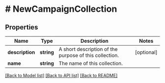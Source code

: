 # # NewCampaignCollection

## Properties

Name | Type | Description | Notes
------------ | ------------- | ------------- | -------------
**description** | **string** | A short description of the purpose of this collection. | [optional] 
**name** | **string** | The name of this collection. | 

[[Back to Model list]](../../README.md#documentation-for-models) [[Back to API list]](../../README.md#documentation-for-api-endpoints) [[Back to README]](../../README.md)


